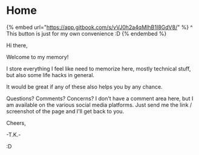 # Home

{% embed url="https://app.gitbook.com/s/vVJ0h2a4qMIhB1I8GdV8/" %}
^ This button is just for my own convenience  :D
{% endembed %}



Hi there,



Welcome to my memory!



I store everything I feel like need to memorize here, mostly technical stuff, but also some life hacks in general.



It would be great if any of these also helps you by any chance.



Questions? Comments? Concerns? I don't have a comment area here, but I am available on the various social media platforms. Just send me the link / screenshot of the page and I'll get back to you.



Cheers,

\-T.K.-



:D

